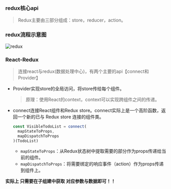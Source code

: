  

### redux核心api

> Redux主要由三部分组成：store，reducer，action。



### redux流程示意图

![redux](/Users/caifeng01/Desktop/codes/笔记/web-Front-end-note/redux/imgs/redux.jpg)



### React-Redux

> 连接react与redux(数据处理中心)，有两个主要的api【connect和Provider】

- Provider实现store的全局访问，将store传给每个组件。

  > 原理：使用React的context，context可以实现跨组件之间的传递。

- connect连接React组件和Redux store。connect实际上是一个高阶函数，返回一个新的已与 Redux store 连接的组件类。

  ```js
  const VisibleTodoList = connect(
    mapStateToProps,
    mapDispatchToProps
  )(TodoList)
  ```

  - `mapStateToProps`：从Redux状态树中提取需要的部分作为props传递给当前的组件。
  - `mapDispatchToProps`：将需要绑定的响应事件（action）作为props传递到组件上。

**实际上 只需要在子组建中获取 对应参数与数据即可！！**

